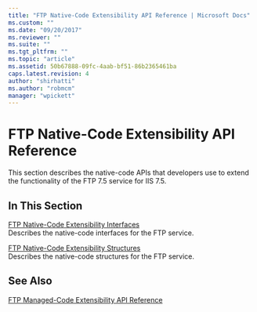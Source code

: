 ```yaml
---
title: "FTP Native-Code Extensibility API Reference | Microsoft Docs"
ms.custom: ""
ms.date: "09/20/2017"
ms.reviewer: ""
ms.suite: ""
ms.tgt_pltfrm: ""
ms.topic: "article"
ms.assetid: 50b67888-09fc-4aab-bf51-86b2365461ba
caps.latest.revision: 4
author: "shirhatti"
ms.author: "robmcm"
manager: "wpickett"
---
```

# FTP Native-Code Extensibility API Reference
This section describes the native-code APIs that developers use to extend the functionality of the FTP 7.5 service for IIS 7.5.  
  
## In This Section  
 [FTP Native-Code Extensibility Interfaces](../../ftp-extenisibility-reference\native-code-api\ftp-native-code-extensibility-interfaces.md)  
 Describes the native-code interfaces for the FTP service.  
  
 [FTP Native-Code Extensibility Structures](../../ftp-extenisibility-reference\native-code-api\ftp-native-code-extensibility-structures.md)  
 Describes the native-code structures for the FTP service.  
  
## See Also  
 [FTP Managed-Code Extensibility API Reference](http://msdn.microsoft.com/library/e7b57c2a-e14c-4f14-9707-df95ab8b3660)